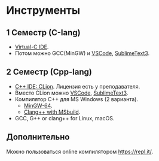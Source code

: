 # Инструменты

## 1 Семестр (С-lang)

- [Virtual-C IDE](https://sites.google.com/site/virtualcide/).
- Потом можно GCC(MinGW) и [VSCode](https://code.visualstudio.com/), [SublimeText3](https://www.sublimetext.com/3).

## 2 Семестр (Сpp-lang)

- [C++ IDE: CLion](https://www.jetbrains.com/clion/). Лицензия есть у преподавателя.
- Вместо CLion можно [VSCode](https://code.visualstudio.com/), [SublimeText3](https://www.sublimetext.com/3).
- Компилятор C++ для MS Windows (2 варианта).
	- [MinGW-64](http://mingw-w64.org/).
	- [Clang++ with MSbuild](https://gist.github.com/InNoHurryToCode/955d63db0d79699fed63fe18eeebf17e).
- GCC, G++ or clang++ for Linux, macOS.

## Дополнительно

Можно пользоваться online компилятором https://repl.it/.
